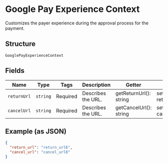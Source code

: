 
# Google Pay Experience Context

Customizes the payer experience during the approval process for the payment.

## Structure

`GooglePayExperienceContext`

## Fields

| Name | Type | Tags | Description | Getter | Setter |
|  --- | --- | --- | --- | --- | --- |
| `returnUrl` | `string` | Required | Describes the URL. | getReturnUrl(): string | setReturnUrl(string returnUrl): void |
| `cancelUrl` | `string` | Required | Describes the URL. | getCancelUrl(): string | setCancelUrl(string cancelUrl): void |

## Example (as JSON)

```json
{
  "return_url": "return_url6",
  "cancel_url": "cancel_url8"
}
```

